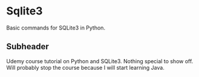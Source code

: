 # Sqlite3 

Basic commands for SQLite3 in Python.

## Subheader

Udemy course tutorial on Python and SQLite3.
Nothing special to show off.
Will probably stop the course because I will start learning Java.
